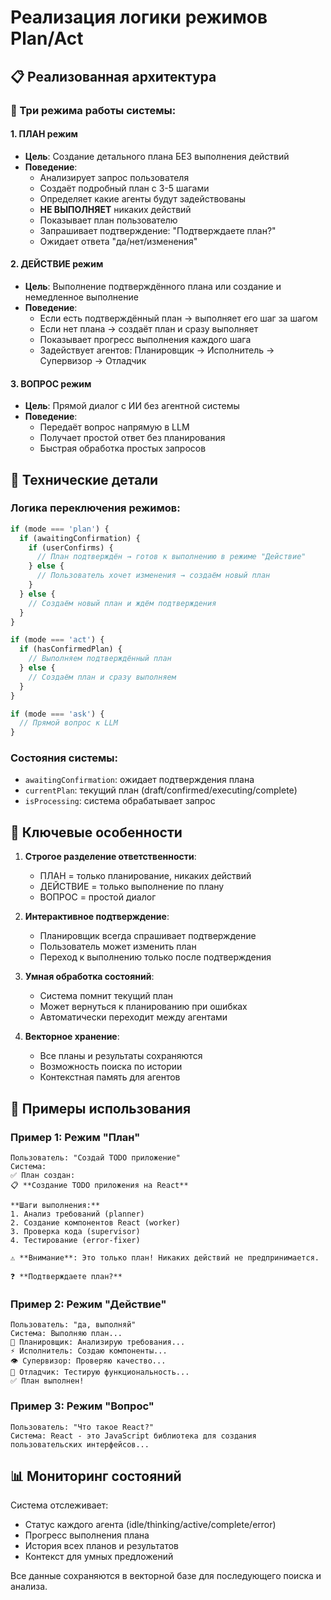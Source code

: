 # Реализация логики режимов Plan/Act

## 📋 Реализованная архитектура

### 🔄 Три режима работы системы:

#### 1. **ПЛАН** режим
- **Цель**: Создание детального плана БЕЗ выполнения действий
- **Поведение**:
  - Анализирует запрос пользователя
  - Создаёт подробный план с 3-5 шагами
  - Определяет какие агенты будут задействованы
  - **НЕ ВЫПОЛНЯЕТ** никаких действий
  - Показывает план пользователю
  - Запрашивает подтверждение: "Подтверждаете план?"
  - Ожидает ответа "да/нет/изменения"

#### 2. **ДЕЙСТВИЕ** режим
- **Цель**: Выполнение подтверждённого плана или создание и немедленное выполнение
- **Поведение**:
  - Если есть подтверждённый план → выполняет его шаг за шагом
  - Если нет плана → создаёт план и сразу выполняет
  - Показывает прогресс выполнения каждого шага
  - Задействует агентов: Планировщик → Исполнитель → Супервизор → Отладчик

#### 3. **ВОПРОС** режим
- **Цель**: Прямой диалог с ИИ без агентной системы
- **Поведение**:
  - Передаёт вопрос напрямую в LLM
  - Получает простой ответ без планирования
  - Быстрая обработка простых запросов

## 🔧 Технические детали

### Логика переключения режимов:

```typescript
if (mode === 'plan') {
  if (awaitingConfirmation) {
    if (userConfirms) {
      // План подтверждён → готов к выполнению в режиме "Действие"
    } else {
      // Пользователь хочет изменения → создаём новый план
    }
  } else {
    // Создаём новый план и ждём подтверждения
  }
}

if (mode === 'act') {
  if (hasConfirmedPlan) {
    // Выполняем подтверждённый план
  } else {
    // Создаём план и сразу выполняем
  }
}

if (mode === 'ask') {
  // Прямой вопрос к LLM
}
```

### Состояния системы:
- `awaitingConfirmation`: ожидает подтверждения плана
- `currentPlan`: текущий план (draft/confirmed/executing/complete)
- `isProcessing`: система обрабатывает запрос

## 🎯 Ключевые особенности

1. **Строгое разделение ответственности**:
   - ПЛАН = только планирование, никаких действий
   - ДЕЙСТВИЕ = только выполнение по плану
   - ВОПРОС = простой диалог

2. **Интерактивное подтверждение**:
   - Планировщик всегда спрашивает подтверждение
   - Пользователь может изменить план
   - Переход к выполнению только после подтверждения

3. **Умная обработка состояний**:
   - Система помнит текущий план
   - Может вернуться к планированию при ошибках
   - Автоматически переходит между агентами

4. **Векторное хранение**:
   - Все планы и результаты сохраняются
   - Возможность поиска по истории
   - Контекстная память для агентов

## 🚀 Примеры использования

### Пример 1: Режим "План"
```
Пользователь: "Создай TODO приложение"
Система: 
✅ План создан:
📋 **Создание TODO приложения на React**

**Шаги выполнения:**
1. Анализ требований (planner)
2. Создание компонентов React (worker) 
3. Проверка кода (supervisor)
4. Тестирование (error-fixer)

⚠️ **Внимание**: Это только план! Никаких действий не предпринимается.

❓ **Подтверждаете план?**
```

### Пример 2: Режим "Действие"
```
Пользователь: "да, выполняй"
Система: Выполняю план...
🧠 Планировщик: Анализирую требования...
⚡ Исполнитель: Создаю компоненты...
👁️ Супервизор: Проверяю качество...
🔧 Отладчик: Тестирую функциональность...
✅ План выполнен!
```

### Пример 3: Режим "Вопрос"
```
Пользователь: "Что такое React?"
Система: React - это JavaScript библиотека для создания пользовательских интерфейсов...
```

## 📊 Мониторинг состояний

Система отслеживает:
- Статус каждого агента (idle/thinking/active/complete/error)
- Прогресс выполнения плана
- История всех планов и результатов
- Контекст для умных предложений

Все данные сохраняются в векторной базе для последующего поиска и анализа.